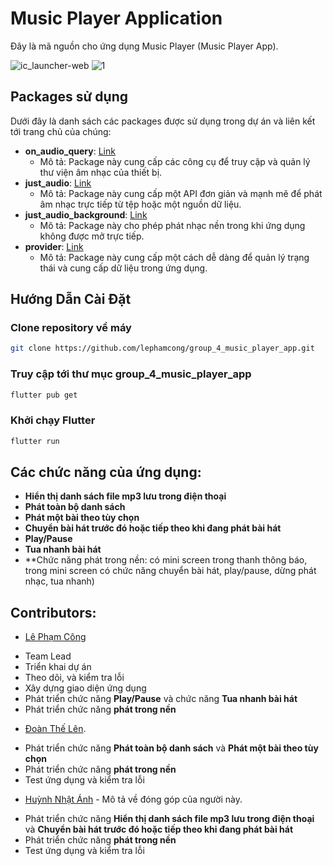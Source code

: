 # Music Player Application
Đây là mã nguồn cho ứng dụng Music Player (Music Player App).

![ic_launcher-web](https://github.com/lephamcong/group_4_music_player_app/assets/80463984/fd596e17-7a2c-4106-ad67-94dedee49ed5)
![1](https://github.com/lephamcong/group_4_music_player_app/assets/80463984/37ba4dd8-0a61-448d-9c6a-a9208bb83d1c)

## Packages sử dụng

Dưới đây là danh sách các packages được sử dụng trong dự án và liên kết tới trang chủ của chúng:

- **on_audio_query**: [Link](https://pub.dev/packages/on_audio_query)
  - Mô tả: Package này cung cấp các công cụ để truy cập và quản lý thư viện âm nhạc của thiết bị.
- **just_audio**: [Link](https://pub.dev/packages/just_audio)
  - Mô tả: Package này cung cấp một API đơn giản và mạnh mẽ để phát âm nhạc trực tiếp từ tệp hoặc một nguồn dữ liệu.
- **just_audio_background**: [Link](https://pub.dev/packages/just_audio_background)
  - Mô tả: Package này cho phép phát nhạc nền trong khi ứng dụng không được mở trực tiếp.
- **provider**: [Link](https://pub.dev/packages/provider)
  - Mô tả: Package này cung cấp một cách dễ dàng để quản lý trạng thái và cung cấp dữ liệu trong ứng dụng.

## Hướng Dẫn Cài Đặt

### Clone repository về máy
```bash
git clone https://github.com/lephamcong/group_4_music_player_app.git
```
### Truy cập tới thư mục group_4_music_player_app
```bash
flutter pub get
```
### Khởi chạy Flutter
``` bash
flutter run
```
## Các chức năng của ứng dụng:
- **Hiển thị danh sách file mp3 lưu trong điện thoại**
- **Phát toàn bộ danh sách**
- **Phát một bài theo tùy chọn**
- **Chuyển bài hát trước đó hoặc tiếp theo khi đang phát bài hát**
- **Play/Pause**
- **Tua nhanh bài hát**
- **Chức năng phát trong nền: có mini screen trong thanh thông báo, trong mini screen có chức năng chuyển bài hát, play/pause, dừng phát nhạc, tua nhanh)

## Contributors:
- [Lê Phạm Công ](https://github.com/lephamcong)
+ Team Lead
+ Triển khai dự án
+ Theo dõi, và kiểm tra lỗi
+ Xây dựng giao diện ứng dụng
+ Phát triển chức năng **Play/Pause** và chức năng **Tua nhanh bài hát**
+ Phát triển chức năng **phát trong nền**
- [Đoàn Thế Lên](https://github.com/l-e-n-doan).
+ Phát triển chức năng **Phát toàn bộ danh sách** và **Phát một bài theo tùy chọn**
+ Phát triển chức năng **phát trong nền**
+ Test ứng dụng và kiểm tra lỗi 
- [Huỳnh Nhật Ánh](https://github.com/hnanh99) - Mô tả về đóng góp của người này.
+ Phát triển chức năng **Hiển thị danh sách file mp3 lưu trong điện thoại** và **Chuyển bài hát trước đó hoặc tiếp theo khi đang phát bài hát**
+ Phát triển chức năng **phát trong nền**
+ Test ứng dụng và kiểm tra lỗi

